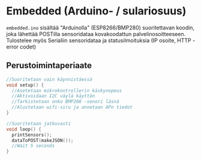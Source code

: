 # Embedded (Arduino- / sulariosuus)
`embedded.ino` sisältää "Arduinolla" (ESP8266/BMP280) suoritettavan koodin, joka lähettää POSTilla sensoridataa kovakoodattun palvelinosoitteeseen. Tulostelee myös Serialiin sensoridataa ja statusilmoituksia (IP osoite, HTTP -error codet)

## Perustoimintaperiaate
```c++
//Suoritetaan vain käynnistäessä
void setup() {
  //Asetetaan mikrokontrollerin käskynopeus
  //Aktivoidaan I2C väylä käyttön
  //Tarkistetaan onko BMP280 -senori läsnä
  //Alustetaan wifi-siru ja annetaan APn tiedot
}

//Suoritetaan jatkuvasti
void loop() {
  printSensors();
  dataToPOST(makeJSON());
  //Wait 5 seconds
}
```
